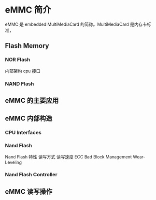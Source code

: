 # eMMC 简介

eMMC 是 embedded MultiMediaCard 的简称。MultiMediaCard 是内存卡标准，

## Flash Memory
### NOR Flash

内部架构
cpu 接口

### NAND Flash
## eMMC 的主要应用

## eMMC 内部构造
### CPU Interfaces
### Nand Flash
Nand Flash 特性
  读写方式
  读写速度
  ECC
  Bad Block Management
  Wear-Leveling

### Nand Flash Controller


## eMMC 读写操作